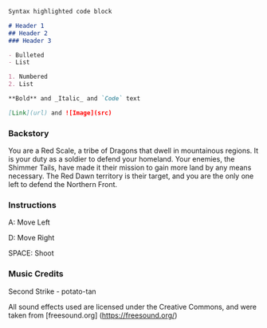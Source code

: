 ```markdown
Syntax highlighted code block

# Header 1
## Header 2
### Header 3

- Bulleted
- List

1. Numbered
2. List

**Bold** and _Italic_ and `Code` text

[Link](url) and ![Image](src)
```
### Backstory

You are a Red Scale, a tribe of Dragons that dwell in mountainous regions. It is your duty as a soldier to defend your homeland. Your enemies, the Shimmer Tails, have made it their mission to gain more land by any means necessary. The Red Dawn territory is their target, and you are the only one left to defend the Northern Front.

### Instructions

A: Move Left

D: Move Right

SPACE: Shoot

### Music Credits

Second Strike - potato-tan

All sound effects used are licensed under the Creative Commons, and were taken from [freesound.org] (https://freesound.org/)
